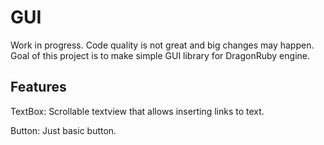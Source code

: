 # GUI
Work in progress. Code quality is not great and big changes may happen.
Goal of this project is to make simple GUI library for DragonRuby engine.

## Features
TextBox: Scrollable textview that allows inserting links to text.

Button: Just basic button.